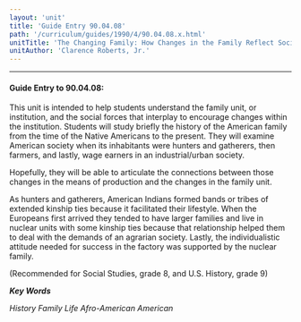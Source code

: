 ```yaml
---
layout: 'unit'
title: 'Guide Entry 90.04.08'
path: '/curriculum/guides/1990/4/90.04.08.x.html'
unitTitle: 'The Changing Family: How Changes in the Family Reflect Social and Economic Changes in Society'
unitAuthor: 'Clarence Roberts, Jr.'
---
```


<body>
<hr/>
 <h4>
  Guide Entry to 90.04.08:
 </h4>
 This unit is intended to help students understand the family unit, or institution, and the social forces that interplay to encourage changes within the institution. Students will study briefly the history of the American family from the time of the Native Americans to the present. They will examine American society when its inhabitants were hunters and gatherers, then farmers, and lastly, wage earners in an industrial/urban society.
 <p>
  Hopefully, they will be able to articulate the connections between those changes in the means of production and the changes in the family unit.
 </p>
 <p>
  As hunters and gatherers, American Indians formed bands or tribes of extended kinship ties because it facilitated their lifestyle. When the Europeans first arrived they tended to have larger families and live in nuclear units with some kinship ties because that relationship helped them to deal with the demands of an agrarian society. Lastly, the individualistic attitude needed for success in the factory was supported by the nuclear family.
 </p>
 <p>
  (Recommended for Social Studies, grade 8, and U.S. History, grade 9)
 </p>
<p>
  <b>
   <i>
    Key Words
   </i>
  </b>
  <br/>
 </p>
 <p>
  <i>
   History Family Life Afro-American American
  </i>
 </p>

</body>
